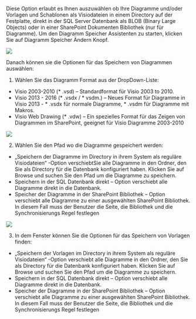 Diese Option erlaubt es Ihnen auszuwählen ob Ihre Diagramme und/oder Vorlagen und Schablonen als Visiodateien in einem Directory auf der Festplatte, direkt in der SQL Server Datenbank als BLOB (Binary Large Objects) oder in einer SharePoint Dokumenten Bibliothek (nur für Diagramme). Um den Diagramm Speicher Assistenten zu starten, klicken Sie auf Diagramm Speicher Ändern Knopf. 

![](//images.ctfassets.net/utx1h0gfm1om/5sP3NBhpbUKgc2IqUSikm8/2ad32a9554a82bb420835ffc92e438d5/329366.png)


Danach können sie die Optionen für das Speichern von Diagrammen auswählen: 
1.	Wählen Sie das Diagramm Format aus der DropDown-Liste:
  -	Visio 2003-2010 (* .vsd) – Standardformat für Visio 2003 to 2010.
  - Visio 2013 - 2016 (* .vsdx / * vsdm.) – Neues Format für Diagramme in Visio 2013 - * .vsdx für normale Diagramme, * .vsdm für Diagramme mit Makros.
  -	Visio Web Drawing (* .vdw) – Ein spezielles Format für das Zeigen von Diagrammen im SharePoint, geeignet für Visio Diagramme 2003-2010


![](//images.ctfassets.net/utx1h0gfm1om/6bpLDIs30AC6wKOEq262wE/98315bf1ce8da097a74c8725e52d6d9b/329377.png)

     
2.	Wählen Sie den Pfad wo die Diagramme gespeichert werden:
  -	„Speichern der Diagramme im Directory in ihrem System als reguläre Visiodateien“ -Option verschiebtSie alle Diagramme in den Ordner, den Sie als Directory für die Datenbank konfiguriert haben. Klicken Sie auf Browse und suchen Sie den Pfad um die Diagramme zu speichern. 
  -	Speichern in der SQL Datenbank direkt – Option verschiebt alle Diagramme direkt in die Datenbank. 
  -	Speicher der Diagramme in der SharePoint Bibliothek – Option verschiebt alle Diagramme zu einer ausgewählten SharePoint Bibliothek. In diesem Fall muss der Benutzer die Seite, die Bibliothek und die Synchronisierungs Regel festlegen

        


![](//images.ctfassets.net/utx1h0gfm1om/cuWqtvyGS4CGoES2go4CQ/3f3c6ec08164d6b3735656d1d0aeafd0/329386.png)
          
3.	In dem Fenster können Sie die Optionen für das Speichern von Vorlagen finden:
  -	„Speichern der Vorlagen im Directory in ihrem System als reguläre Visiodateien“ -Option verschiebt alle Diagramme in den Ordner, den Sie als Directory für die Datenbank konfiguriert haben. Klicken Sie auf Browse und suchen Sie den Pfad um die Diagramme zu speichern. 
  -	Speichern in der SQL Datenbank direkt – Option verschiebt alle Diagramme direkt in die Datenbank. 
  -	Speicher der Diagramme in der SharePoint Bibliothek – Option verschiebt alle Diagramme zu einer ausgewählten SharePoint Bibliothek. In diesem Fall muss der Benutzer die Seite, die Bibliothek und die Synchronisierungs Regel festlegen


     


